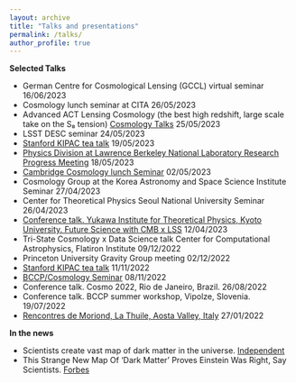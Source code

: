 ```yaml
---
layout: archive
title: "Talks and presentations"
permalink: /talks/
author_profile: true
---
```


**Selected Talks**
* German Centre for Cosmological Lensing (GCCL) virtual seminar 16/06/2023
* Cosmology lunch seminar at CITA 26/05/2023
* Advanced ACT Lensing Cosmology (the best high redshift, large scale take on the S₈ tension) [Cosmology Talks](https://www.youtube.com/watch?v=pB6mwj_V37c&t=1632s&ab_channel=CosmologyTalks) 25/05/2023
* LSST DESC seminar 24/05/2023
* [Stanford KIPAC tea talk](https://kipac.stanford.edu/events/cosmology-high-precision-cmb-lensing-measurements-atacama-cosmology-telescope) 19/05/2023
* [Physics Division at Lawrence Berkeley National Laboratory Research Progress Meeting](https://physicstalks.lbl.gov/Public/h/20230518-Frank_Qu.html) 18/05/2023
* [Cambridge Cosmology lunch Seminar](http://talks.cam.ac.uk/talk/index/198337) 02/05/2023
* Cosmology Group at the Korea Astronomy and Space Science Institute Seminar 27/04/2023
* Center for Theoretical Physics Seoul National University Seminar 26/04/2023
* [Conference talk. Yukawa Institute for Theoretical Physics, Kyoto University. Future Science with CMB x LSS](https://docs.google.com/presentation/d/1bjm3tzQlwkc1hxzQ74U4GjYw49_wDWku0gZIuvebi1Q/edit#slide=id.g22cac33634a_2_25) 12/04/2023
* Tri-State Cosmology x Data Science talk Center for Computational Astrophysics,  Flatiron Institute 09/12/2022
* Princeton University Gravity Group meeting  02/12/2022
* [Stanford KIPAC tea talk](https://kipac.stanford.edu/events/aganze-detecting-gaps-globular-cluster-streams-m31-and-other-external-galaxies-nancy-grace) 11/11/2022
* [BCCP/Cosmology Seminar](/https://cosmology.lbl.gov/talks/FQu_22.pdf) 08/11/2022
* Conference talk. Cosmo 2022, Rio de Janeiro, Brazil. 26/08/2022
* Conference talk. BCCP summer workshop, Vipolze, Slovenia. 19/07/2022
* [Rencontres de Moriond, La Thuile, Aosta Valley, Italy](https://moriond.in2p3.fr/2022/Cosmology/Program.html) 27/01/2022

**In the news**
* Scientists create vast map of dark matter in the universe. [Independent](https://www.independent.co.uk/space/dark-matter-universe-cosmos-act-einstein-b2317825.html) 
* This Strange New Map Of ‘Dark Matter’ Proves Einstein Was Right, Say Scientists. [Forbes](https://www.forbes.com/sites/jamiecartereurope/2023/04/11/this-strange-new-map-of-dark-matter-proves-einstein-was-right-say-scientists/?sh=3a846ac073bd)






